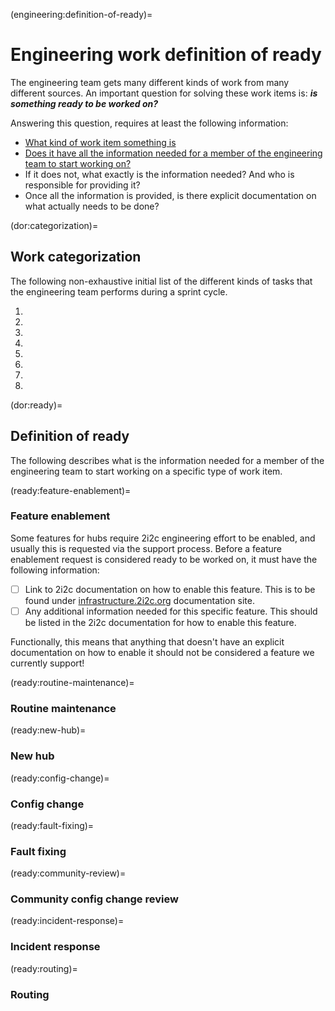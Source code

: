 (engineering:definition-of-ready)=
# Engineering work definition of ready

The engineering team gets many different kinds of work from many different sources. An important question for solving these work items is: _**is something ready to be worked on?**_

Answering this question, requires at least the following information:

- [What kind of work item something is](dor:categorization)
- [Does it have all the information needed for a member of the engineering team to start working on?](dor:ready)
- If it does not, what exactly is the information needed? And who is responsible for providing it?
- Once all the information is provided, is there explicit documentation on what actually needs to be done?

(dor:categorization)=
## Work categorization

The following non-exhaustive initial list of the different kinds of tasks that the engineering team performs during a sprint cycle.

1. [](ready:feature-enablement)
2. [](ready:routine-maintenance)
3. [](ready:new-hub)
4. [](ready:config-change)
5. [](ready:fault-fixing)
6. [](ready:community-review)
7. [](ready:incident-Response)
8. [](ready:routing)

(dor:ready)=
## Definition of ready

The following describes what is the information needed for a member of the engineering team to start working on a specific type of work item.

(ready:feature-enablement)=
### Feature enablement

Some features for hubs require 2i2c engineering effort to be enabled, and usually this is requested via
the support process. Before a feature enablement request is considered ready to be worked on, it must
have the following information:

- [ ] Link to 2i2c documentation on how to enable this feature. This is to be found under
      [infrastructure.2i2c.org](https://infrastructure.2i2c.org) documentation site.
- [ ] Any additional information needed for this specific feature. This should be listed in the 2i2c
      documentation for how to enable this feature.

Functionally, this means that anything that doesn't have an explicit documentation on how to enable it
should not be considered a feature we currently support!

(ready:routine-maintenance)=
### Routine maintenance

(ready:new-hub)=
### New hub

(ready:config-change)=
### Config change

(ready:fault-fixing)=
### Fault fixing

(ready:community-review)=
### Community config change review

(ready:incident-response)=
### Incident response

(ready:routing)=
### Routing